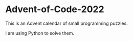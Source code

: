 # Advent-of-Code-2022

This is an Advent calendar of small programming puzzles.

I am using Python to solve them.

